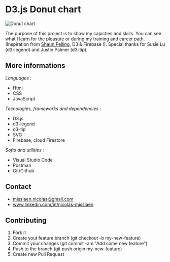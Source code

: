 # D3.js Donut chart

![Donut chart]( https://i72.servimg.com/u/f72/19/44/56/72/datavi11.png)

The purpose of this project is to show my capicties and skills. You can see what I learn for the pleasure or during my training and career path. (Inspiration from [Shaun Pelling](https://www.udemy.com/share/1020mmB0QSdV5URH8=/), D3 & Firebase !). Special thanks for Susie Lu (d3-legend) and Justin Palmer (d3-tip).

## More informations

*Languages :*
- Html
- CSS
- JavaScript

*Tecnologies, frameworks and dependencies :*
- D3.js
- d3-legend
- d3-tip
- SVG
- Firebase, cloud Firestore

*Softs and utilities :*
- Visual Studio Code
- Postman
- Git/Github

## Contact
- missiaen.nicolas@gmail.com
- www.linkedin.com/in/nicolas-missiaen

## Contributing
1. Fork it
2. Create yout feature branch (git checkout -b my-new-feature)
3. Commit your changes (git commit -am "Add some new feature")
4. Push to the branch (git push origin my-new-feature)
5. Create new Pull Request
